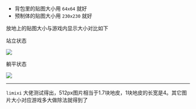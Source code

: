 - 背包里的贴图大小用 `64x64` 就好
- 预制体的贴图大小用 `230x230` 就好

放地上的贴图大小与游戏内显示大小对比如下

站立状态

![](images/20210906112729.png)

躺平状态

![](images/20210906112737.png)

-----

`limixi` 大佬测试得出，512px图片相当于1.7块地皮，1块地皮的长宽是4。其它图片大小对应游戏多大做除法就得到了